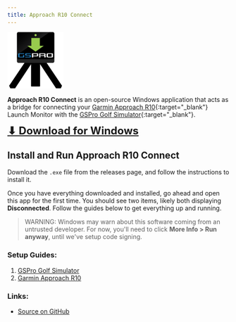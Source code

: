 ```yaml
---
title: Approach R10 Connect
---
```


<img src="./images/icon_1024.png" height="128" />

**Approach R10 Connect** is an open-source Windows application that acts as a bridge for connecting your [Garmin Approach R10](https://www.garmin.com/en-US/p/695391){:target="\_blank"} Launch Monitor with the [GSPro Golf Simulator](https://gsprogolf.com/){:target="\_blank"}.

<a
style="font-size:1.5rem;font-weight:bold;"
href="https://github.com/dudewheresmycode/gspro-openconnect-approach-r10/releases"
target="\_blank"> ⬇ Download for Windows</a>

## Install and Run Approach R10 Connect

Download the `.exe` file from the releases page, and follow the instructions to install it.

Once you have everything downloaded and installed, go ahead and open this app for the first time. You should see two items, likely both displaying **Disconnected**. Follow the guides below to get everything up and running.

> WARNING: Windows may warn about this software coming from an untrusted developer. For now, you'll need to click **More Info > Run anyway**, until we've setup code signing.

### Setup Guides:

1. [GSPro Golf Simulator](./connect-gspro)
2. [Garmin Approach R10](./connect-approach-r10)

### Links:

- [Source on GitHub](https://github.com/dudewheresmycode/gspro-openconnect-approach-r10)
